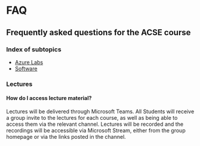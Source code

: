 # FAQ
## Frequently asked questions for the ACSE course

### Index of subtopics

* [Azure Labs](azureLabs.md)
* [Software](software.md)


### Lectures


#### How do I access lecture material?

Lectures will be delivered through Microsoft Teams. All Students will receive a group invite to the lectures for each course, as well as being able to access them via the relevant channel. Lectures will be recorded and the recordings will be accessible via Microsoft Stream, either from the group homepage or via the links posted in the channel.
